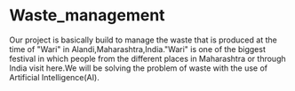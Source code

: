 # Waste_management
Our project is basically build to manage the waste that is produced at the time of "Wari" in Alandi,Maharashtra,India."Wari" is one of the biggest festival in which people from the different places in Maharashtra or through India visit here.We will be solving the problem of waste with the use of Artificial Intelligence(AI).
